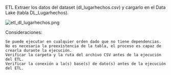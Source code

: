 ETL
Extraer los datos del dataset (dl_lugarhechos.csv) y cargarlo en el Data Lake (tabla DL_Lugarhechos).

![etl_dl_lugarhechos.png]([DataLake/ETL/etl_dl_lugarhechos/etl_dl_lugarhechos.png](https://github.com/Saren-Cased/lugar_Hechos/blob/b76ed85696c2d2777cf74e01ca009eb15da985bf/DataLake/ETL/etl_dl_lugarhechos/etl_dl_lugarhechos.png))

Consideraciones:

    Se puede ejecutar en cualquier orden dado que no tiene dependencias.
    No es necesaria la preexistencia de la tabla, el proceso es capaz de crearla durante la ejecución.
    Verificar la carpeta y la ruta del archivo CSV antes de la ejecución del ETL.
    Verificar la conexión a la(s) base(s) de dato(s) antes de la ejecución del ETL.
